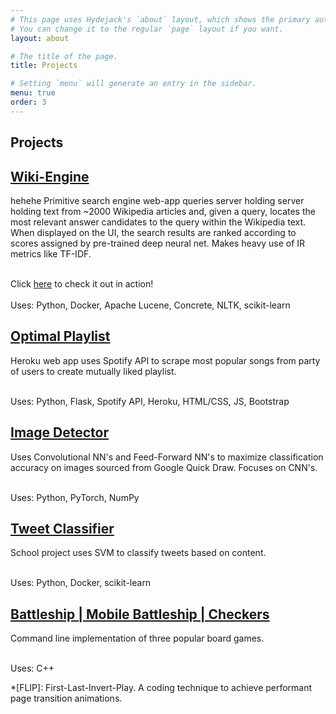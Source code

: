 ```yaml
---
# This page uses Hydejack's `about` layout, which shows the primary author's picture and about text at the top.
# You can change it to the regular `page` layout if you want.
layout: about

# The title of the page.
title: Projects

# Setting `menu` will generate an entry in the sidebar.
menu: true
order: 3
---
```


## Projects


## [Wiki-Engine](https://github.com/rohantilva/Wiki-Engine)
hehehe Primitive search engine web-app queries server holding server holding text from ~2000 Wikipedia articles and, given a query, locates the most relevant answer candidates to the query within the Wikipedia text. When displayed on the UI, the search results are ranked according to scores assigned by pre-trained deep neural net. Makes heavy use of IR metrics like TF-IDF. <br /> <br />

Click [here](https://drive.google.com/file/d/1kEby-BD7cCL3zcylXTqMfNPDuPgIC9LI/view?usp=sharing) to check it out in action! <br /> <br />
Uses: Python, Docker, Apache Lucene, Concrete, NLTK, scikit-learn

## [Optimal Playlist](https://github.com/rohantilva/Optimal-Playlist)
Heroku web app uses Spotify API to scrape most popular songs from party of users to create mutually liked playlist.
<br /> <br />

Uses: Python, Flask, Spotify API, Heroku, HTML/CSS, JS, Bootstrap

## [Image Detector](https://github.com/rohantilva/Deep-Nets-For-Image-Classification)
Uses Convolutional NN's and Feed-Forward NN's to maximize classification accuracy on images sourced from Google Quick Draw. Focuses on CNN's. <br /> <br />

Uses: Python, PyTorch, NumPy

## [Tweet Classifier](https://github.com/rohantilva/tweet-SVM-classifier)
School project uses SVM to classify tweets based on content. <br /> <br />

Uses: Python, Docker, scikit-learn

## [Battleship | Mobile Battleship | Checkers](https://github.com/rohantilva/Battleship-MobileBS-Checkers)
Command line implementation of three popular board games. 
<br /> <br />

Uses: C++

[blog]: https://hydejack.com/blog/
[portfolio]: https://hydejack.com/projects/
[resume]: https://hydejack.com/resume/
[download]: https://hydejack.com/download/
[welcome]: https://hydejack.com/
[forms]: https://hydejack.com/forms-by-example/

[features]: #features
[news]: #build-an-audience
[syntax]: #syntax-highlighting
[latex]: example/_posts/2018-06-01-example-content-iii.md#math

[lic]: https://hydejack.com/LICENSE/
[pro]: https://hydejack.com/licenses/PRO/
[docs]: https://hydejack.com/docs/

[kit]: https://github.com/qwtel/hy-starter-kit/archive/master.zip
[src]: https://github.com/qwtel/hydejack
[gem]: https://rubygems.org/gems/jekyll-theme-hydejack
[buy]: https://app.simplegoods.co/i/NATYVLYT

[gpss]: https://developers.google.com/speed/pagespeed/insights/?url=https%3A%2F%2Fhydejack.com%2F
[hy-push-state]: https://qwtel.com/hy-push-state/
[hy-drawer]: https://qwtel.com/hy-drawer/
[hy-img]: https://qwtel.com/hy-img/
[rouge]: http://rouge.jneen.net
[katex]: https://khan.github.io/KaTeX/
[tinyletter]: https://tinyletter.com/

*[FLIP]: First-Last-Invert-Play. A coding technique to achieve performant page transition animations.

